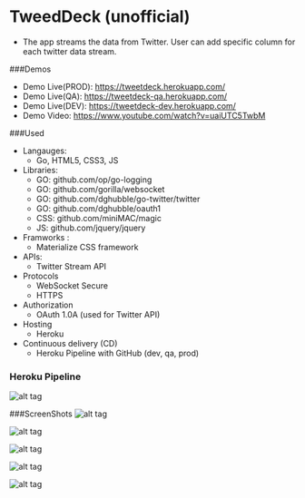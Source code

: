 # TweedDeck (unofficial)
* The app streams the data from Twitter. User can add specific column for each twitter data stream.

###Demos
* Demo Live(PROD): https://tweetdeck.herokuapp.com/
* Demo Live(QA): https://tweetdeck-qa.herokuapp.com/
* Demo Live(DEV): https://tweetdeck-dev.herokuapp.com/
* Demo Video: https://www.youtube.com/watch?v=uaiUTC5TwbM

###Used
* Langauges: 
   * Go, HTML5, CSS3, JS
* Libraries:
    * GO:  github.com/op/go-logging
    * GO:  github.com/gorilla/websocket
    * GO:  github.com/dghubble/go-twitter/twitter
    * GO:  github.com/dghubble/oauth1
    * CSS: github.com/miniMAC/magic
    * JS:  github.com/jquery/jquery
* Framworks :
    *  Materialize CSS framework
* APIs:
    * Twitter Stream API
* Protocols
    * WebSocket Secure
    * HTTPS
* Authorization
    * OAuth 1.0A (used for Twitter API)
* Hosting
    * Heroku
* Continuous delivery (CD) 
    * Heroku Pipeline with GitHub (dev, qa, prod)  
    
### Heroku Pipeline
![alt tag](http://passion-projects.weebly.com/uploads/4/2/6/7/42671647/9046146_orig.png)

###ScreenShots
![alt tag](http://passion-projects.weebly.com/uploads/4/2/6/7/42671647/5498636_orig.png)

![alt tag](http://passion-projects.weebly.com/uploads/4/2/6/7/42671647/525838_orig.png)

![alt tag](http://passion-projects.weebly.com/uploads/4/2/6/7/42671647/6814398_orig.png)

![alt tag](http://passion-projects.weebly.com/uploads/4/2/6/7/42671647/3183811_orig.png)

![alt tag](http://passion-projects.weebly.com/uploads/4/2/6/7/42671647/7650381_orig.png)

